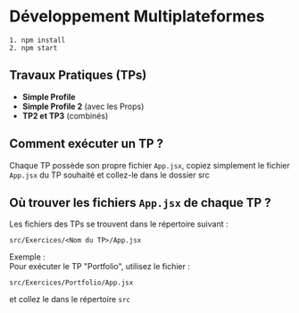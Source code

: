 # Développement Multiplateformes

```
1. npm install
2. npm start
```
## Travaux Pratiques (TPs)

- **Simple Profile**  
- **Simple Profile 2** (avec les Props)  
- **TP2 et TP3** (combinés)  

## Comment exécuter un TP ?

Chaque TP possède son propre fichier `App.jsx`, copiez simplement le fichier `App.jsx` du TP souhaité et collez-le dans le dossier src

## Où trouver les fichiers `App.jsx` de chaque TP ?

Les fichiers des TPs se trouvent dans le répertoire suivant :  
```
src/Exercices/<Nom du TP>/App.jsx
```

Exemple :  
Pour exécuter le TP "Portfolio", utilisez le fichier :  
```
src/Exercices/Portfolio/App.jsx
```
et collez le dans  le répertoire `src`